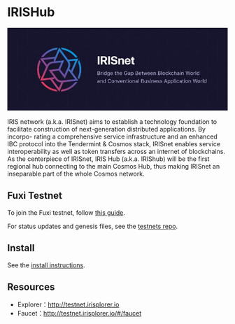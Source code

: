 # IRISHub
![banner](./docs/pics/iris.jpg)


IRIS network (a.k.a. IRISnet) aims to establish a technology foundation to facilitate construction of next-generation distributed applications. By incorpo- rating a comprehensive service infrastructure and an enhanced IBC protocol into the Tendermint & Cosmos stack, IRISnet enables service interoperability as well as token transfers across an internet of blockchains.
As the centerpiece of IRISnet, IRIS Hub (a.k.a. IRIShub) will be the first regional hub connecting to the main Cosmos Hub, thus making IRISnet an inseparable part of the whole Cosmos network.


## Fuxi Testnet

To join the Fuxi testnet, follow 
[this guide](https://github.com/irisnet/irishub/blob/feature/docs/docs/get-started/README.md).

For status updates and genesis files, see the
[testnets repo](https://github.com/irisnet/testnets).

## Install

See the 
[install instructions](https://github.com/irisnet/irishub/blob/feature/docs/docs/get-started/install-iris.md).

## Resources

* Explorer：http://testnet.irisplorer.io 
* Faucet：http://testnet.irisplorer.io/#/faucet




